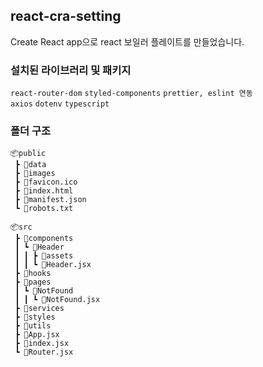 ## react-cra-setting

Create React app으로 react 보일러 플레이트를 만들었습니다.

### 설치된 라이브러리 및 패키지

`react-router-dom` `styled-components` `prettier, eslint 연동`  
`axios` `dotenv` `typescript`

### 폴더 구조

```
📦public
 ┣ 📂data
 ┣ 📂images
 ┣ 📜favicon.ico
 ┣ 📜index.html
 ┣ 📜manifest.json
 ┗ 📜robots.txt
```

```
📦src
 ┣ 📂components
 ┃ ┗ 📂Header
 ┃ ┃ ┣ 📂assets
 ┃ ┃ ┗ 📜Header.jsx
 ┣ 📂hooks
 ┣ 📂pages
 ┃ ┗ 📂NotFound
 ┃ ┃ ┗ 📜NotFound.jsx
 ┣ 📂services
 ┣ 📂styles
 ┣ 📂utils
 ┣ 📜App.jsx
 ┣ 📜index.jsx
 ┗ 📜Router.jsx
```
